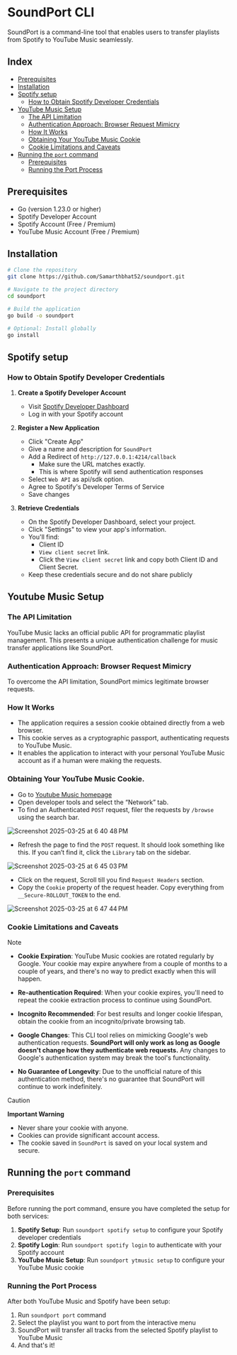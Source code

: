 # SoundPort CLI

SoundPort is a command-line tool that enables users to transfer playlists from Spotify to YouTube Music seamlessly.

## Index

- [Prerequisites](#prerequisites)
- [Installation](#installation)
- [Spotify setup](#spotify-setup)
  - [How to Obtain Spotify Developer Credentials](#how-to-obtain-spotify-developer-credentials)
- [YouTube Music Setup](#youtube-music-setup)
  - [The API Limitation](#the-api-limitation)
  - [Authentication Approach: Browser Request Mimicry](#authentication-approach-browser-request-mimicry)
  - [How It Works](#how-it-works)
  - [Obtaining Your YouTube Music Cookie](#obtaining-your-youtube-music-cookie)
  - [Cookie Limitations and Caveats](#cookie-limitations-and-caveats)
- [Running the `port` command](#running-the-port-command)
  - [Prerequisites](#prerequisites-1)
  - [Running the Port Process](#running-the-port-process)


## Prerequisites

- Go (version 1.23.0 or higher)
- Spotify Developer Account
- Spotify Account (Free / Premium)
- YouTube Music Account (Free / Premium)

## Installation

```bash
# Clone the repository
git clone https://github.com/Samarthbhat52/soundport.git

# Navigate to the project directory
cd soundport

# Build the application
go build -o soundport

# Optional: Install globally
go install
```

## Spotify setup

### How to Obtain Spotify Developer Credentials

1. **Create a Spotify Developer Account**

   - Visit [Spotify Developer Dashboard](https://developer.spotify.com/dashboard/)
   - Log in with your Spotify account

2. **Register a New Application**

   - Click "Create App"
   - Give a name and description for `SoundPort`
   - Add a Redirect of `http://127.0.0.1:4214/callback`
     - Make sure the URL matches exactly.
     - This is where Spotify will send authentication responses
   - Select `Web API` as api/sdk option.
   - Agree to Spotify's Developer Terms of Service
   - Save changes

3. **Retrieve Credentials**

   - On the Spotify Developer Dashboard, select your project.
   - Click "Settings" to view your app's information.
   - You'll find:
     - Client ID
     - `View client secret` link.
     - Click the `View client secret` link and copy both Client ID and Client Secret.
   - Keep these credentials secure and do not share publicly

## Youtube Music Setup

### The API Limitation
YouTube Music lacks an official public API for programmatic playlist management. This presents a unique authentication challenge for music transfer applications like SoundPort.

### Authentication Approach: Browser Request Mimicry
To overcome the API limitation, SoundPort mimics legitimate browser requests.

### How It Works
* The application requires a session cookie obtained directly from a web browser.
* This cookie serves as a cryptographic passport, authenticating requests to YouTube Music.
* It enables the application to interact with your personal YouTube Music account as if a human were making the requests.

### Obtaining Your YouTube Music Cookie.

- Go to  [Youtube Music homepage](https://music.youtube.com)
- Open developer tools and select the “Network” tab.
- To find an Authenticated `POST` request, filer the requests by `/browse` using the search bar.
  
![Screenshot 2025-03-25 at 6 40 48 PM](https://github.com/user-attachments/assets/fc8ef573-279a-48f2-8928-768dcd28a505)


- Refresh the page to find the `POST` request. It should look something like this. If you can’t find it, click the `Library` tab on the sidebar.
  
![Screenshot 2025-03-25 at 6 45 03 PM](https://github.com/user-attachments/assets/49b79f92-e16b-4bde-805c-593b22cca067)

- Click on the request, Scroll till you find `Request Headers` section.
- Copy the `Cookie` property of the request header. Copy everything from 	`__Secure-ROLLOUT_TOKEN` to the end.
  
![Screenshot 2025-03-25 at 6 47 44 PM](https://github.com/user-attachments/assets/1a26bb3a-3391-4841-9570-58238e60ef86)

### Cookie Limitations and Caveats

> [!NOTE] 
> * **Cookie Expiration**: YouTube Music cookies are rotated regularly by Google. Your cookie may expire anywhere from a couple of months to a couple of years, and there's no way to predict exactly when this will happen.
> 
> * **Re-authentication Required**: When your cookie expires, you'll need to repeat the cookie extraction process to continue using SoundPort.
> 
> * **Incognito Recommended**: For best results and longer cookie lifespan, obtain the cookie from an incognito/private browsing tab.
> 
> * **Google Changes**: This CLI tool relies on mimicking Google's web authentication requests. **SoundPort will only work as long as Google doesn't change how they authenticate web requests.** Any changes to Google's authentication system may break the tool's functionality.
> 
> * **No Guarantee of Longevity**: Due to the unofficial nature of this authentication method, there's no guarantee that SoundPort will continue to work indefinitely.


> [!CAUTION]
> **Important Warning**
> * Never share your cookie with anyone.
> * Cookies can provide significant account access.
> * The cookie saved in `SoundPort` is saved on your local system and secure.

## Running the `port` command
### Prerequisites
Before running the port command, ensure you have completed the setup for both services:

1. **Spotify Setup**: Run `soundport spotify setup` to configure your Spotify developer credentials
2. **Spotify Login**: Run `soundport spotify login` to authenticate with your Spotify account
3. **YouTube Music Setup**: Run `soundport ytmusic setup` to configure your YouTube Music cookie

### Running the Port Process

After both YouTube Music and Spotify have been setup:
1. Run `soundport port` command
2. Select the playlist you want to port from the interactive menu
3. SoundPort will transfer all tracks from the selected Spotify playlist to YouTube Music
4. And that's it!

